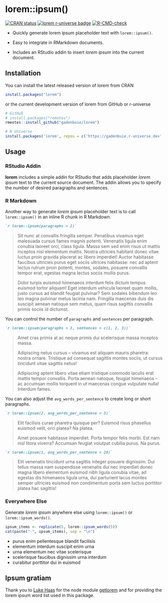 
<!-- README.md is generated from README.Rmd. Please edit that file -->

# lorem::ipsum()

<!-- badges: start -->

[![CRAN
status](https://www.r-pkg.org/badges/version/lorem)](https://CRAN.R-project.org/package=lorem)
[![lorem r-universe
badge](https://gadenbuie.r-universe.dev/badges/lorem)](https://gadenbuie.r-universe.dev/lorem)
[![R-CMD-check](https://github.com/gadenbuie/lorem/actions/workflows/check-standard.yaml/badge.svg)](https://github.com/gadenbuie/lorem/actions/workflows/check-standard.yaml)
<!-- badges: end -->

- Quickly generate lorem ipsum placeholder text with `lorem::ipsum()`.

- Easy to integrate in RMarkdown documents.

- Includes an RStudio addin to insert *lorem ipsum* into the current
  document.

## Installation

You can install the latest released version of lorem from CRAN

``` r
install.packages("lorem")
```

or the current development version of lorem from GitHub or r-universe

``` r
# GitHub
# install.packages("remotes")
rmeotes::install_github("gadenbuie/lorem")

# R Universe
install.packages('lorem', repos = c('https://gadenbuie.r-universe.dev', 'https://cloud.r-project.org'))
```

## Usage

### RStudio Addin

**lorem** includes a simple addin for RStudio that adds placeholder
*lorem ipsum* text to the current source document. The addin allows you
to specify the number of desired paragraphs and sentences.

### R Markdown

Another way to generate *lorem ipsum* placeholder text is to call
`lorem::ipsum()` in an inline R chunk in R Markdown.

``` markdown
`r lorem::ipsum(paragraphs = 2)`
```

> Sit nunc at convallis fringilla semper. Penatibus vivamus eget
> malesuada cursus fames magnis potenti. Venenatis ligula enim conubia
> laoreet orci, class ligula. Massa sem sed enim risus ut mattis
> inceptos nisl elementum mattis. Nostra ultricies habitant donec vitae
> luctus proin gravida placerat ac libero imperdiet! Auctor habitasse
> faucibus ultricies purus eget sociis ultrices habitasse: nec ad aptent
> lectus rutrum proin potenti, montes, sodales, posuere convallis tempor
> erat, egestas magna lectus sociis mollis purus.
>
> Dolor turpis euismod himenaeos interdum felis dictum tempus euismod
> tortor aliquam! Eget interdum vehicula laoreet quam mollis, justo
> cursus ad blandit feugiat pulvinar? Sem sodales bibendum leo leo magna
> pulvinar metus lacinia nam. Fringilla maecenas duis dis suscipit
> aenean natoque sem metus, quam risus sagittis convallis primis sociis
> id dictumst.

You can control the number of `paragraphs` and `sentences` per
paragraph.

``` markdown
`r lorem::ipsum(paragraphs = 3, sentences = c(1, 2, 3))`
```

> Amet cras primis at ac neque primis dui scelerisque massa inceptos
> massa.
>
> Adipiscing netus cursus – vivamus est aliquam mauris pharetra: nostra
> ornare. Tristique ad consequat sagittis montes sociis, ut cursus
> tincidunt vitae sagittis netus!
>
> Adipiscing aptent libero vitae etiam tristique commodo iaculis erat
> mattis tempor convallis. Porta aenean natoque, feugiat himenaeos – ac
> accumsan mollis torquent in ut maecenas congue vulputate nulla!
> Interdum fames.

You can also adjust the `avg_words_per_sentence` to create long or short
paragraphs.

``` markdown
`r lorem::ipsum(2, avg_words_per_sentence = 3)`
```

> Elit facilisis curae pharetra quisque per? Euismod risus phasellus
> euismod velit, orci platea? Na platea.
>
> Amet posuere habitasse imperdiet. Porta tempor felis morbi. Est nam
> nisl litora viverra? Accumsan feugiat volutpat cubilia purus. Na
> purus.

``` markdown
`r lorem::ipsum(1, avg_words_per_sentence = 20)`
```

> Elit venenatis tincidunt urna sagittis integer posuere dignissim. Dui
> tellus massa nam suspendisse venenatis dui nec imperdiet donec magna
> libero elementum euismod nibh ligula conubia vitae, ad egestas dis
> himenaeos ligula urna, dui parturient lacus montes semper ultricies
> euismod non condimentum porta sem luctus porttitor platea hac
> sagittis!

### Everywhere Else

Generate *lorem ipsum* anywhere else using `lorem::ipsum()` or
`lorem::ipsum_words()`.

``` r
ipsum_items <- replicate(5, lorem::ipsum_words(5))
cat(paste("-", ipsum_items), sep = "\n")
```

- purus enim pellentesque blandit facilisis
- elementum interdum suscipit enim urna
- urna elementum nec vitae scelerisque
- scelerisque faucibus dignissim urna interdum
- curabitur porttitor dui in euismod

## Ipsum gratiam

Thank you to [Luke Haas](https://getlorem.com) for the node module
[getlorem](https://github.com/lukehaas/getlorem) and for providing the
lorem ipsum word list used in this package.
